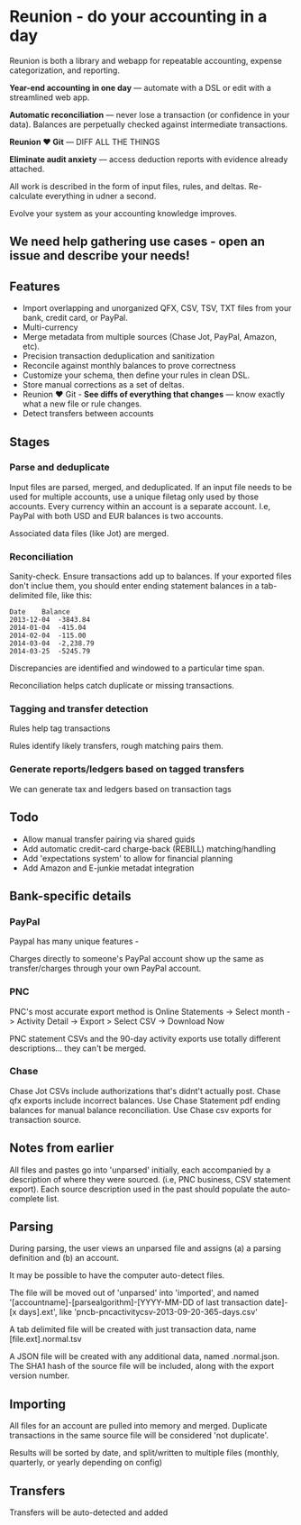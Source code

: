 # Reunion - do your accounting in a day

Reunion is both a library and webapp for repeatable accounting, expense categorization, and reporting. 

**Year-end accounting in one day** &mdash; automate with a DSL or edit with a streamlined web app.

**Automatic reconciliation** &mdash; never lose a transaction (or confidence in your data). Balances are perpetually checked against intermediate transactions.

**Reunion :heart: Git** &mdash; DIFF ALL THE THINGS

**Eliminate audit anxiety** &mdash; access deduction reports with evidence already attached.

All work is described in the form of input files, rules, and deltas. Re-calculate everything in udner a second.

Evolve your system as your accounting knowledge improves.

## We need help gathering use cases - open an issue and describe your needs!

## Features

* Import overlapping and unorganized QFX, CSV, TSV, TXT files from your bank, credit card, or PayPal.
* Multi-currency
* Merge metadata from multiple sources (Chase Jot, PayPal, Amazon, etc). 
* Precision transaction deduplication and sanitization
* Reconcile against monthly balances to prove correctness
* Customize your schema, then define your rules in clean DSL.
* Store manual corrections as a set of deltas. 
* Reunion :heart: Git - **See diffs of everything that changes** &mdash; know exactly what a new file or rule changes.
* Detect transfers between accounts

## Stages

### Parse and deduplicate

Input files are parsed, merged, and deduplicated. If an input file needs to be used for multiple accounts, use a unique filetag only used by those accounts. Every currency within an account is a separate account. I.e, PayPal with both USD and EUR balances is two accounts. 

Associated data files (like Jot) are merged. 

### Reconciliation

Sanity-check. Ensure transactions add up to balances. If your exported files don't inclue them, you should enter ending statement balances in a tab-delimited file, like this:

```
Date	Balance
2013-12-04	-3843.84
2014-01-04	-415.04
2014-02-04	-115.00
2014-03-04	-2,238.79
2014-03-25	-5245.79
```

Discrepancies are identified and windowed to a particular time span.

Reconciliation helps catch duplicate or missing transactions. 

### Tagging and transfer detection

Rules help tag transactions

Rules identify likely transfers, rough matching pairs them.

### Generate reports/ledgers based on tagged transfers

We can generate tax and ledgers based on transaction tags

## Todo

* Allow manual transfer pairing via shared guids
* Add automatic credit-card charge-back (REBILL) matching/handling
* Add 'expectations system' to allow for financial planning
* Add Amazon and E-junkie metadat integration


## Bank-specific details

### PayPal

Paypal has many unique features - 

Charges directly to someone's PayPal account show up the same as transfer/charges through your own PayPal account.

### PNC

PNC's most accurate export method is Online Statements -> Select month -> Activity Detail -> Export > Select CSV -> Download Now


PNC statement CSVs and the 90-day activity exports use totally different descriptions... they can't be merged.

### Chase


Chase Jot CSVs include authorizations that's didnt't actually post.
Chase qfx exports include incorrect balances.
Use Chase Statement pdf ending balances for manual balance reconciliation.
Use Chase csv exports for transaction source.


## Notes from earlier

All files and pastes go into 'unparsed' initially, each accompanied by a description of where they were sourced. (i.e, PNC business, CSV statement export). Each source description used in the past should populate the auto-complete list.


## Parsing

During parsing, the user views an unparsed file and assigns (a) a parsing definition and (b) an account. 

It may be possible to have the computer auto-detect files.

The file will be moved out of 'unparsed' into 'imported', and named '[accountname]-[parsealgorithm]-[YYYY-MM-DD of last transaction date]-[x days].ext', like 'pncb-pncactivitycsv-2013-09-20-365-days.csv'

A tab delimited file will be created with just transaction data, name [file.ext].normal.tsv

A JSON file will be created with any additional data, named .normal.json. The SHA1 hash of the source file will be included, along with the export version number.

## Importing

All files for an account are pulled into memory and merged. Duplicate transactions in the same source file will be considered 'not duplicate'.

Results will be sorted by date, and split/written to multiple files (monthly, quarterly, or yearly depending on config)


## Transfers

Transfers will be auto-detected and added 



